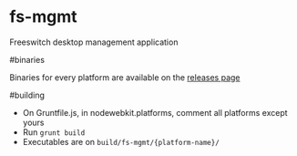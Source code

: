 fs-mgmt
=======

Freeswitch desktop management application

#binaries

Binaries for every platform are available on the [releases page](https://github.com/pablote/fs-mgmt/releases)

#building

* On Gruntfile.js, in nodewebkit.platforms, comment all platforms except yours
* Run ```grunt build```
* Executables are on ```build/fs-mgmt/{platform-name}/```